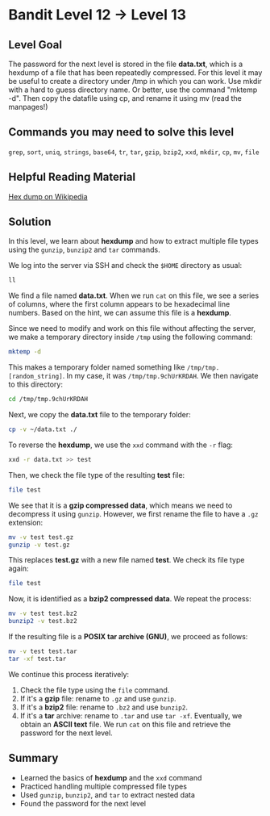 # Bandit Level 12 → Level 13
## Level Goal
The password for the next level is stored in the file **data.txt**, which is a hexdump of a file that has been repeatedly compressed. For this level it may be useful to create a directory under /tmp in which you can work. Use mkdir with a hard to guess directory name. Or better, use the command "mktemp -d". Then copy the datafile using cp, and rename it using mv (read the manpages!)

## Commands you may need to solve this level
`grep`, `sort`, `uniq`, `strings`, `base64`, `tr`, `tar`, `gzip`, `bzip2`, `xxd`, `mkdir`, `cp`, `mv`, `file`

## Helpful Reading Material
[Hex dump on Wikipedia](https://en.wikipedia.org/wiki/Hex_dump)

## Solution
In this level, we learn about **hexdump** and how to extract multiple file types using the `gunzip`, `bunzip2` and `tar` commands.

We log into the server via SSH and check the `$HOME` directory as usual:
```bash
ll
```
We find a file named **data.txt**.
When we run `cat` on this file, we see a series of columns, where the first column appears to be hexadecimal line numbers.
Based on the hint, we can assume this file is a **hexdump**.

Since we need to modify and work on this file without affecting the server, we make a temporary directory inside `/tmp` using the following command:
```bash
mktemp -d
```
This makes a temporary folder named something like `/tmp/tmp.[random_string]`.
In my case, it was `/tmp/tmp.9chUrKRDAH`.
We then navigate to this directory:
```bash
cd /tmp/tmp.9chUrKRDAH
```
Next, we copy the **data.txt** file to the temporary folder:
```bash
cp -v ~/data.txt ./
```
To reverse the **hexdump**, we use the `xxd` command with the `-r` flag:
```bash
xxd -r data.txt >> test
```
Then, we check the file type of the resulting **test** file:
```bash
file test
```
We see that it is a **gzip compressed data**, which means we need to decompress it using `gunzip`.
However, we first rename the file to have a `.gz` extension:
```bash
mv -v test test.gz
gunzip -v test.gz
```
This replaces **test.gz** with a new file named **test**.
We check its file type again:
```bash
file test
```
Now, it is identified as a **bzip2 compressed data**.
We repeat the process:
```bash
mv -v test test.bz2
bunzip2 -v test.bz2
```
If the resulting file is a **POSIX tar archive (GNU)**, we proceed as follows:
```bash
mv -v test test.tar
tar -xf test.tar
```
We continue this process iteratively:
1. Check the file type using the `file` command.
2. If it's a **gzip** file: rename to `.gz` and use `gunzip`.
3. If it's a **bzip2** file: rename to `.bz2` and use `bunzip2`.
4. If it's a **tar** archive: rename to `.tar` and use `tar -xf`.
Eventually, we obtain an **ASCII text** file.
We run `cat` on this file and retrieve the password for the next level.

## Summary
- Learned the basics of **hexdump** and the `xxd` command
- Practiced handling multiple compressed file types
- Used `gunzip`, `bunzip2`, and `tar` to extract nested data
- Found the password for the next level
